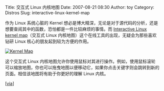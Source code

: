 Title: 交互式 Linux 内核地图
Date: 2007-08-21 08:30
Author: toy
Category: Distros
Slug: interactive-linux-kernel-map

作为 Linux 系统心脏的 Kernel
想必是博大精深，无论是对于源代码的分析，还是想要查阅其中的函数，恐怕都是一件比较麻烦的事情。而
[Interactive Linux kernel
map](http://www.linuxdriver.co.il/kernel_map)（交互式 Linux
内核地图）这个在线工具的出现，无疑会为那些喜欢钻研 Linux
核心的朋友起到较为方便的作用。

[![Kernel
Map](http://i.linuxtoy.org/i/2007/08/kernel-map_s.png)](http://i.linuxtoy.org/i/2007/08/kernel-map.png)

这个交互式 Linux
内核地图允许你使用鼠标对其进行操作。例如，使用鼠标滚轮可以缩放地图，你也可以拖曳地图以便移动它，如果你点击关键字则会跳转到新的页面。相信该地图将有助于你更好的理解
Linux 内核。

[[via](http://linuxhelp.blogspot.com/2007/08/introducing-interactive-linux-kernel.html)]
